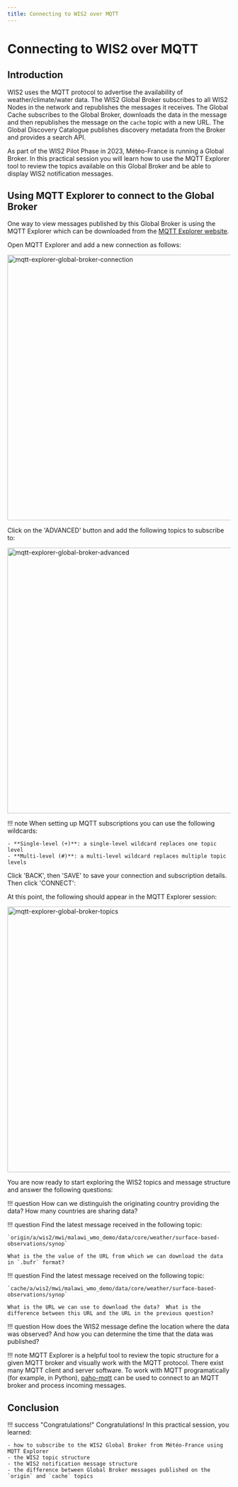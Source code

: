 ```yaml
---
title: Connecting to WIS2 over MQTT
---
```


# Connecting to WIS2 over MQTT

## Introduction

WIS2 uses the MQTT protocol to advertise the availability of weather/climate/water data. The WIS2 Global Broker subscribes to all WIS2 Nodes in the network and republishes the messages it receives. The Global Cache subscribes to the Global Broker, downloads the data in the message and then republishes the message on the `cache` topic with a new URL.  The Global Discovery Catalogue publishes discovery metadata from the Broker and provides a search API.

As part of the WIS2 Pilot Phase in 2023, Météo-France is running a Global Broker.  In this practical session you will learn how to use the MQTT Explorer tool to review the topics available on this Global Broker and be able to display WIS2 notification messages.

## Using MQTT Explorer to connect to the Global Broker

One way to view messages published by this Global Broker is using the MQTT Explorer which can be downloaded from the [MQTT Explorer website](https://mqtt-explorer.com).

Open MQTT Explorer and add a new connection as follows:

<img alt="mqtt-explorer-global-broker-connection" src="../../assets/img/mqtt-explorer-global-broker-connection.png" width="600">

Click on the 'ADVANCED' button and add the following topics to subscribe to:

<img alt="mqtt-explorer-global-broker-advanced" src="../../assets/img/mqtt-explorer-global-broker-advanced.png" width="600">

!!! note
    When setting up MQTT subscriptions you can use the following wildcards:

    - **Single-level (+)**: a single-level wildcard replaces one topic level
    - **Multi-level (#)**: a multi-level wildcard replaces multiple topic levels

Click 'BACK', then 'SAVE' to save your connection and subscription details.  Then click 'CONNECT':

At this point, the following should appear in the MQTT Explorer session:

<img alt="mqtt-explorer-global-broker-topics" src="../../assets/img/mqtt-explorer-global-broker-topics.png" width="600">

You are now ready to start exploring the WIS2 topics and message structure and answer the following questions:

!!! question
    How can we distinguish the originating country providing the data?  How many countries are sharing data?

!!! question
    Find the latest message received in the following topic:

    `origin/a/wis2/mwi/malawi_wmo_demo/data/core/weather/surface-based-observations/synop`

    What is the the value of the URL from which we can download the data in `.bufr` format?

!!! question
    Find the latest message received on the following topic:

    `cache/a/wis2/mwi/malawi_wmo_demo/data/core/weather/surface-based-observations/synop`

    What is the URL we can use to download the data?  What is the difference between this URL and the URL in the previous question?

!!! question
    How does the WIS2 message define the location where the data was observed?  And how you can determine the time that the data was published?

!!! note
    MQTT Explorer is a helpful tool to review the topic structure for a given MQTT broker and visually work with the MQTT protocol.  There exist
    many MQTT client and server software.  To work with MQTT programatically (for example, in Python), [paho-mqtt](https://pypi.org/project/paho-mqtt/)
    can be used to connect to an MQTT broker and process incoming messages.

## Conclusion

!!! success "Congratulations!"
    Congratulations!  In this practical session, you learned:

    - how to subscribe to the WIS2 Global Broker from Météo-France using MQTT Explorer
    - the WIS2 topic structure
    - the WIS2 notification message structure
    - the difference between Global Broker messages published on the `origin` and `cache` topics
